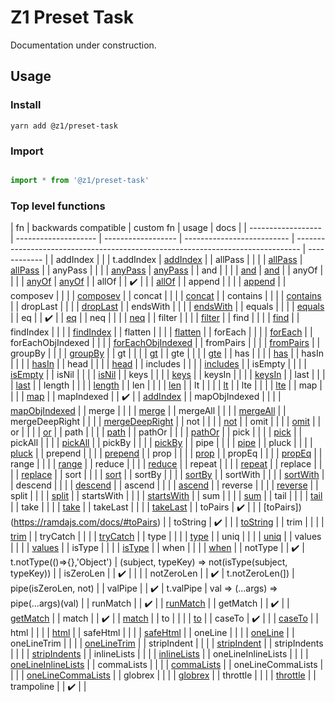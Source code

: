 # Z1 Preset Task

Documentation under construction.

## Usage

### Install

```
yarn add @z1/preset-task
```

### Import

```JavaScript

import * from '@z1/preset-task'

```

### Top level functions

| fn                 | backwards compatible | custom fn          | usage                      | docs                                                                            |
| ------------------ | -------------------- | ------------------ | -------------------------- | ------------------------------------------------------------------------------- | ------------ |
| addIndex           |                      |                    |   t.addIndex   | [addIndex](https://ramdajs.com/docs/#addIndex) |
| allPass            |                      |                    |   | [allPass](https://ramdajs.com/docs/#allPass)                                                                     | [allPass]()  |
| anyPass            |                      |                    |                            | [anyPass](https://ramdajs.com/docs/#anyPass)                                                                     | [anyPass]()  |
| and                |                      |                    |                            | [and](https://ramdajs.com/docs/#and)                                                                         | [and]()      |
| anyOf              |                      |                    |                            | [anyOf](https://ramdajs.com/docs/#anyOf)                                                                       | [anyOf]()    |
| allOf              |                      | :heavy_check_mark: |            |                | [allOf](https://ramdajs.com/docs/#allOf) |
| append             |                      |                    |                            | [append](https://ramdajs.com/docs/#append)                                                                      |
| composev           |                      |                    |                            | [composev](https://ramdajs.com/docs/#composev)                                                                    |
| concat             |                      |                    |                            | [concat](https://ramdajs.com/docs/#concat)                                                                      |
| contains           |                      |                    |                            | [contains](https://ramdajs.com/docs/#contains)                                                                    |
| dropLast           |                      |                    |                            | [dropLast](https://ramdajs.com/docs/#dropLast)                                                                    |
| endsWith           |                      |                    |                            | [endsWith](https://ramdajs.com/docs/#endsWith)                                                                    |
| equals             |                      |                    |                            | [equals](https://ramdajs.com/docs/#equals)                                                                      |
| eq                 |                      | :heavy_check_mark: |                            | [eq](https://ramdajs.com/docs/#eq)                                                                          |
| neq                |                      |                    |                            | [neq](https://ramdajs.com/docs/#neq)                                                                         |
| filter             |                      |                    |                            | [filter](https://ramdajs.com/docs/#filter)                                                                      |
| find               |                      |                    |                            | [find](https://ramdajs.com/docs/#find)                                                                        |
| findIndex          |                      |                    |                            | [findIndex](https://ramdajs.com/docs/#findIndex)                                                                   |
| flatten            |                      |                    |                            | [flatten](https://ramdajs.com/docs/#flatten)                                                                     |
| forEach            |                      |                    |                            | [forEach](https://ramdajs.com/docs/#forEach)                                                                     |
| forEachObjIndexed  |                      |                    |                            | [forEachObjIndexed](https://ramdajs.com/docs/#forEachObjIndexed)                                                           |
| fromPairs          |                      |                    |                            | [fromPairs](https://ramdajs.com/docs/#fromPairs)                                                                   |
| groupBy            |                      |                    |                            | [groupBy](https://ramdajs.com/docs/#groupBy)                                                                     |
| gt                 |                      |                    |                            | [gt](https://ramdajs.com/docs/#gt)                                                                          |
| gte                |                      |                    |                            | [gte](https://ramdajs.com/docs/#gte)                                                                         |
| has                |                      |                    |                            | [has](https://ramdajs.com/docs/#has)                                                                         |
| hasIn              |                      |                    |                            | [hasIn](https://ramdajs.com/docs/#hasIn)                                                                       |
| head               |                      |                    |                            | [head](https://ramdajs.com/docs/#head)                                                                        |
| includes           |                      |                    |                            | [includes](https://ramdajs.com/docs/#includes)                                                                    |
| isEmpty            |                      |                    |                            | [isEmpty](https://ramdajs.com/docs/#isEmpty)                                                                     |
| isNil              |                      |                    |                            | [isNil](https://ramdajs.com/docs/#isNil)                                                                       |
| keys               |                      |                    |                            | [keys](https://ramdajs.com/docs/#keys)                                                                        |
| keysIn             |                      |                    |                            | [keysIn](https://ramdajs.com/docs/#keysIn)                                                                      |
| last               |                      |                    |                            | [last](https://ramdajs.com/docs/#last)                                                                        |
| length             |                      |                    |                            | [length](https://ramdajs.com/docs/#length)                                                                      |
| len                |                      |                    |                            | [len](https://ramdajs.com/docs/#len)                                                                         |
| lt                 |                      |                    |                            | [lt](https://ramdajs.com/docs/#lt)                                                                          |
| lte                |                      |                    |                            | [lte](https://ramdajs.com/docs/#lte)                                                                         |
| map                |                      |                    |                            | [map](https://ramdajs.com/docs/#map)                                                                         |
| mapIndexed         |                      | :heavy_check_mark: |                            | [addIndex](https://ramdajs.com/docs/#mapIndexed)                                                                    |
| mapObjIndexed      |                      |                    |                            | [mapObjIndexed](https://ramdajs.com/docs/#mapObjIndexed)                                                               |
| merge              |                      |                    |                            | [merge](https://ramdajs.com/docs/#merge)                                                                       |
| mergeAll           |                      |                    |                            | [mergeAll](https://ramdajs.com/docs/#mergeAll)                                                                      |
| mergeDeepRight     |                      |                    |                            | [mergeDeepRight](https://ramdajs.com/docs/#mergeDeepRight)                                                              |
| not             |                      |                    |                            | [not](https://ramdajs.com/docs/#not)                                                                         |
| omit            |                      |                    |                            | [omit](https://ramdajs.com/docs/#omit)                                                                        |
| or              |                      |                    |                            | [or](https://ramdajs.com/docs/#or)                                                                          |
| path            |                      |                    |                            | [path](https://ramdajs.com/docs/#path)                                                                        |
| pathOr          |                      |                    |                            | [pathOr](https://ramdajs.com/docs/#pathOr)                                                                      |
| pick            |                      |                    |                            | [pick](https://ramdajs.com/docs/#pick)                                                                        |
| pickAll         |                      |                    |                            | [pickAll](https://ramdajs.com/docs/#pickAll)                                                                     |
| pickBy          |                      |                    |                            | [pickBy](https://ramdajs.com/docs/#pickBy)                                                                      |
| pipe            |                      |                    |                            | [pipe](https://ramdajs.com/docs/#pipe)                                                                        |
| pluck           |                      |                    |                            | [pluck](https://ramdajs.com/docs/#pluck)                                                                       |
| prepend         |                      |                    |                            | [prepend](https://ramdajs.com/docs/#prepend)                                                                     |
| prop            |                      |                    |                            | [prop](https://ramdajs.com/docs/#prop)                                                                        |
| propEq          |                      |                    |                            | [propEq](https://ramdajs.com/docs/#propEq)                                                                      |
| range           |                      |                    |                            | [range](https://ramdajs.com/docs/#range)                                                                       |
| reduce          |                      |                    |                            | [reduce](https://ramdajs.com/docs/#reduce)                                                                      |
| repeat          |                      |                    |                            | [repeat](https://ramdajs.com/docs/#repeat)                                                                      |
| replace        |                      |                    |                            | [replace](https://ramdajs.com/docs/#replace)                                                                     |
| sort            |                      |                    |                            | [sort](https://ramdajs.com/docs/#sort)                                                                        |
| sortBy          |                      |                    |                            | [sortBy](https://ramdajs.com/docs/#sortBy)                                                                      |
| sortWith        |                      |                    |                            | [sortWith](https://ramdajs.com/docs/#sortWith)                                                                    |
| descend         |                      |                    |                            | [descend](https://ramdajs.com/docs/#descend)                                                                     |
| ascend          |                      |                    |                            | [ascend](https://ramdajs.com/docs/#ascend)                                                                      |
| reverse         |                      |                    |                            | [reverse](https://ramdajs.com/docs/#reverse)                                                                     |
| split           |                      |                    |                            | [split](https://ramdajs.com/docs/#split)                                                                       |
| startsWith      |                      |                    |                            | [startsWith](https://ramdajs.com/docs/#startsWith)                                                                  |
| sum             |                      |                    |                            | [sum](https://ramdajs.com/docs/#sum)                                                                         |
| tail            |                      |                    |                            | [tail](https://ramdajs.com/docs/#tail)                                                                        |
| take            |                      |                    |                            | [take](https://ramdajs.com/docs/#take)                                                                        |
| takeLast        |                      |                    |                            | [takeLast](https://ramdajs.com/docs/#takeLast)                                                                    |
| toPairs        | :heavy_check_mark:   |                    |                            | [toPairs])(https://ramdajs.com/docs/#toPairs)                                                                    |
| toString        | :heavy_check_mark:   |                    |                            | [toString](https://ramdajs.com/docs/#toString)                                                                    |
| trim            |                      |                    |                            | [trim](https://ramdajs.com/docs/#trim)                                                                        |
| tryCatch        |                      |                    |                            | [tryCatch](https://ramdajs.com/docs/#tryCatch)                                                                    |
| type            |                      |                    |                            | [type](https://ramdajs.com/docs/#type)                                                                        |
| uniq            |                      |                    |                            | [uniq](https://ramdajs.com/docs/#uniq)                                                                        |
| values          |                      |                    |                            | [values](https://ramdajs.com/docs/#values)                                                                      |
| isType          |                      |                    |                            | [isType](https://ramdajs.com/docs/#isType)                                                                      |
| when            |                      |                    |                            | [when](https://ramdajs.com/docs/#when)                                                                        |
| notType            |                      | :heavy_check_mark: | t.notType(()=>{},'Object') | (subject, typeKey) => not(isType(subject, typeKey))                             |
| isZeroLen       |                      |  :heavy_check_mark: |  | |
| notZeroLen         |                      | :heavy_check_mark: | t.notZeroLen(])            | pipe(isZeroLen, not)                                                            |
| valPipe            |                      | :heavy_check_mark: | t.valPipe                  | val => (...args) => pipe(...args)(val)                                          |
| runMatch        |                      | :heavy_check_mark: |                            | [runMatch](https://ramdajs.com/docs/#runMatch)                                                                    |
| getMatch        |                      | :heavy_check_mark: |                            | [getMatch](https://ramdajs.com/docs/#addIndex)                                                                    |
| match          |                      |  :heavy_check_mark: |                            | [match](https://ramdajs.com/docs/#addIndex)                                                                       |
| to             |                      |                    |                            | [to](https://ramdajs.com/docs/#addIndex)                                                                          |
| caseTo          | :heavy_check_mark:   |                    |                            | [caseTo](https://ramdajs.com/docs/#addIndex)                                                                      |
| html               |                      |                    |                            | [html](https://github.com/zspecza/common-tags#html)                             |
| safeHtml           |                      |                    |                            | [safeHtml](https://github.com/zspecza/common-tags#safehtml)                     |
| oneLine            |                      |                    |                            | [oneLine](https://github.com/zspecza/common-tags#oneLine)                       |
| oneLineTrim        |                      |                    |                            | [oneLineTrim](https://github.com/zspecza/common-tags#oneLineTrim)               |
| stripIndent        |                      |                    |                            | [stripIndent](https://github.com/zspecza/common-tags#stripIndent)               |
| stripIndents       |                      |                    |                            | [stripIndents](https://github.com/zspecza/common-tags#stripIndents)             |
| inlineLists        |                      |                    |                            | [inlineLists](https://github.com/zspecza/common-tags#inlineLists)               |
| oneLineInlineLists |                      |                    |                            | [oneLineInlineLists](https://github.com/zspecza/common-tags#oneLineInlineLists) |
| commaLists         |                      |                    |                            | [commaLists](https://github.com/zspecza/common-tags#commaLists)                 |
| oneLineCommaLists  |                      |                    |                            | [oneLineCommaLists](https://github.com/zspecza/common-tags#oneLineCommaLists)   |
| globrex            |                      |                    |                            | [globrex](https://github.com/terkelg/globrex)                                                                     |
| throttle           |                      |                    |                            | [throttle](https://lodash.com/docs/#throttle)                                                                    |
| trampoline         |                      |  :heavy_check_mark: |                            | 
